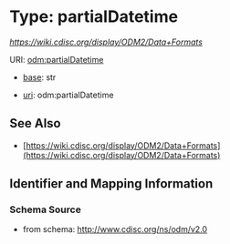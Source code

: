 # Type: partialDatetime




_https://wiki.cdisc.org/display/ODM2/Data+Formats_



URI: [odm:partialDatetime](http://www.cdisc.org/ns/odm/v2.0/partialDatetime)

* [base](https://w3id.org/linkml/base): str

* [uri](https://w3id.org/linkml/uri): odm:partialDatetime









## See Also

* [https://wiki.cdisc.org/display/ODM2/Data+Formats](https://wiki.cdisc.org/display/ODM2/Data+Formats)

## Identifier and Mapping Information







### Schema Source


* from schema: http://www.cdisc.org/ns/odm/v2.0



